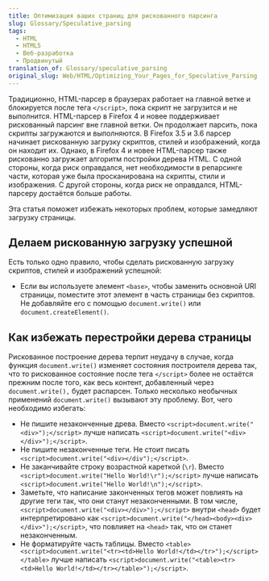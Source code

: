 ```yaml
---
title: Оптимизация ваших страниц для рискованного парсинга
slug: Glossary/Speculative_parsing
tags:
  - HTML
  - HTML5
  - Веб-разработка
  - Продвинутый
translation_of: Glossary/speculative_parsing
original_slug: Web/HTML/Optimizing_Your_Pages_for_Speculative_Parsing
---
```


Традиционно, HTML-парсер в браузерах работает на главной ветке и блокируется после тега `</script>`, пока скрипт не загрузится и не выполнится. HTML-парсер в Firefox 4 и новее поддерживает рискованный парсинг вне главной ветки. Он продолжает парсить, пока скрипты загружаются и выполняются. В Firefox 3.5 и 3.6 парсер начинает рискованную загрузку скриптов, стилей и изображений, когда он находит их. Однако, в Firefox 4 и новее HTML-парсер также рискованно загружает алгоритм постройки дерева HTML. С одной стороны, когда риск оправдался, нет необходимости в репарсинге части, которая уже была просканирована на скрипты, стили и изображения. С другой стороны, когда риск не оправдался, HTML-парсеру достаётся больше работы.

Эта статья поможет избежать некоторых проблем, которые замедляют загрузку страницы.

## Делаем рискованную загрузку успешной

Есть только одно правило, чтобы сделать рискованную загрузку скриптов, стилей и изображений успешной:

- Если вы используете элемент `<base>`, чтобы заменить основной URI страницы, поместите этот элемент в часть страницы без скриптов. Не добавляйте его с помощью `document.write()` или `document.createElement()`.

## Как избежать перестройки дерева страницы

Рискованное построение дерева терпит неудачу в случае, когда функция `document.write()` изменяет состояния построителя дерева так, что то рискованное состояние после тега `</script>` более не остаётся прежним после того, как весь контент, добавленный через `document.write(),` будет распарсен. Только несколько необычных применений `document.write()` вызывают эту проблему. Вот, чего необходимо избегать:

- Не пишите незаконченные древа. Вместо `<script>document.write("<div>");</script>` лучше написать `<script>document.write("<div></div>");</script>`.
- Не пишите незаконченные теги. Не стоит писать `<script>document.write("<div></div");</script>`.
- Не заканчивайте строку возрастной кареткой (`\r`). Вместо `<script>document.write("Hello World!\r");</script>` лучше написать `<script>document.write("Hello World!\n");</script>`.
- Заметьте, что написание законченных тегов может повлиять на другие теги так, что они станут незаконченными. В том числе, `<script>document.write("<div></div>");</script>` внутри `<head>` будет интерпретировано как `<script>document.write("</head><body><div></div>");</script>`, что повлияет на `<head>` так, что он станет незаконченным.
- Не форматируйте часть таблицы. Вместо `<table><script>document.write("<tr><td>Hello World!</td></tr>");</script></table>` лучше написать `<script>document.write("<table><tr><td>Hello World!</td></tr></table>");</script>`.
